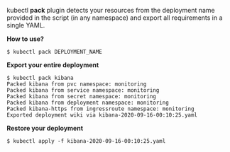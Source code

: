 kubectl **pack** plugin detects your resources from the deployment name provided in the script (in any namespace) and export all requirements in a single YAML. 

**How to use?**
  ```
  $ kubectl pack DEPLOYMENT_NAME
  ```
   
**Export your entire deployment**  
  ```
  $ kubectl pack kibana
  Packed kibana from pvc namespace: monitoring  
  Packed kibana from service namespace: monitoring  
  Packed kibana from secret namespace: monitoring  
  Packed kibana from deployment namespace: monitoring  
  Packed kibana-https from ingressroute namespace: monitoring  
  Exported deployment wiki via kibana-2020-09-16-00:10:25.yaml
  ```
**Restore your deployment**
```
$ kubectl apply -f kibana-2020-09-16-00:10:25.yaml
```

